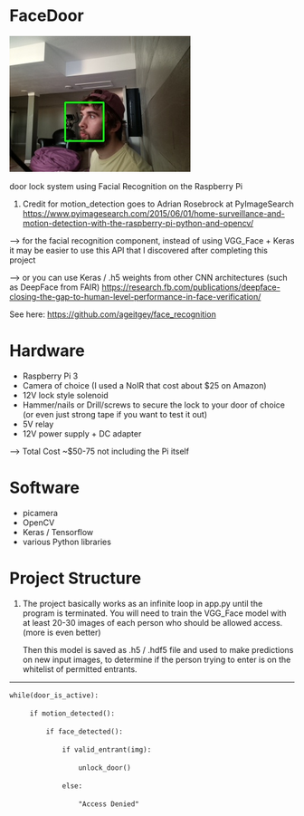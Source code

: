 # FaceDoor

![Alt text](examples/result882.jpg?raw=true "Title")

door lock system using Facial Recognition on the Raspberry Pi

1. Credit for motion_detection goes to Adrian Rosebrock at PyImageSearch
https://www.pyimagesearch.com/2015/06/01/home-surveillance-and-motion-detection-with-the-raspberry-pi-python-and-opencv/

--> for the facial recognition component, instead of using VGG_Face + Keras it may be easier
to use this API that I discovered after completing this project

--> or you can use Keras / .h5 weights from other CNN architectures (such as DeepFace from FAIR)
https://research.fb.com/publications/deepface-closing-the-gap-to-human-level-performance-in-face-verification/

See here: https://github.com/ageitgey/face_recognition

# Hardware

* Raspberry Pi 3
* Camera of choice (I used a NoIR that cost about $25 on Amazon)
* 12V lock style solenoid
* Hammer/nails or Drill/screws to secure the lock to your door of choice (or even just strong tape if you want to test it out)
* 5V relay
* 12V power supply + DC adapter

--> Total Cost ~$50-75 not including the Pi itself

# Software

* picamera 
* OpenCV
* Keras / Tensorflow
* various Python libraries

# Project Structure

1. The project basically works as an infinite loop in app.py until the program is terminated.
   You will need to train the VGG_Face model with at least 20-30 images of each person who should be allowed access. 
   (more is even better)
   
   Then this model is saved as .h5 / .hdf5 file and used to make predictions on new input images, to determine if the
   person trying to enter is on the whitelist of permitted entrants. 
   
 ---------------------------------------------------------------------------------------------------------------------



    while(door_is_active):
    
         if motion_detected():
       
             if face_detected():
     
                 if valid_entrant(img):
          
                     unlock_door()
                 
                 else:
          
                     "Access Denied"
        
